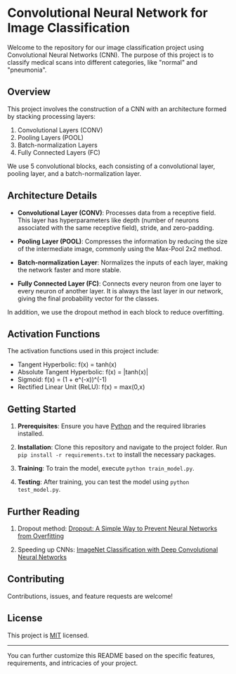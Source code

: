 # Convolutional Neural Network for Image Classification

Welcome to the repository for our image classification project using Convolutional Neural Networks (CNN). The purpose of this project is to classify medical scans into different categories, like "normal" and "pneumonia".

## Overview

This project involves the construction of a CNN with an architecture formed by stacking processing layers:

1. Convolutional Layers (CONV)
2. Pooling Layers (POOL)
3. Batch-normalization Layers
4. Fully Connected Layers (FC)

We use 5 convolutional blocks, each consisting of a convolutional layer, pooling layer, and a batch-normalization layer.

## Architecture Details

- **Convolutional Layer (CONV)**: Processes data from a receptive field. This layer has hyperparameters like depth (number of neurons associated with the same receptive field), stride, and zero-padding.
  
- **Pooling Layer (POOL)**: Compresses the information by reducing the size of the intermediate image, commonly using the Max-Pool 2x2 method.

- **Batch-normalization Layer**: Normalizes the inputs of each layer, making the network faster and more stable.

- **Fully Connected Layer (FC)**: Connects every neuron from one layer to every neuron of another layer. It is always the last layer in our network, giving the final probability vector for the classes.

In addition, we use the dropout method in each block to reduce overfitting.

## Activation Functions

The activation functions used in this project include:

- Tangent Hyperbolic: f(x) = tanh(x)
- Absolute Tangent Hyperbolic: f(x) = |tanh(x)|
- Sigmoid: f(x) = (1 + e^(-x))^(-1)
- Rectified Linear Unit (ReLU): f(x) = max(0,x)

## Getting Started

1. **Prerequisites**: Ensure you have [Python](https://www.python.org/downloads/) and the required libraries installed.

2. **Installation**: Clone this repository and navigate to the project folder. Run `pip install -r requirements.txt` to install the necessary packages.

3. **Training**: To train the model, execute `python train_model.py`.

4. **Testing**: After training, you can test the model using `python test_model.py`.

## Further Reading

1. Dropout method: [Dropout: A Simple Way to Prevent Neural Networks from Overfitting](https://jmlr.org/papers/v15/srivastava14a.html)

2. Speeding up CNNs: [ImageNet Classification with Deep Convolutional Neural Networks](https://www.cs.toronto.edu/~kriz/imagenet_classification_with_deep_convolutional.pdf)

## Contributing

Contributions, issues, and feature requests are welcome!

## License

This project is [MIT](https://choosealicense.com/licenses/mit/) licensed.

---

You can further customize this README based on the specific features, requirements, and intricacies of your project.
